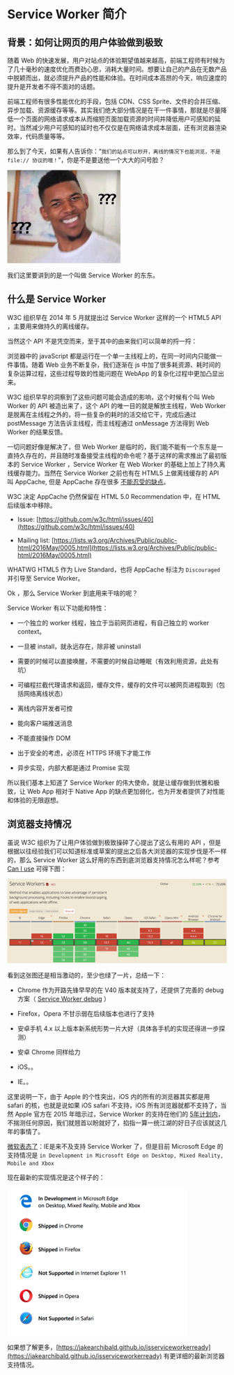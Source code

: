 # Service Worker 简介

## 背景：如何让网页的用户体验做到极致

随着 Web 的快速发展，用户对站点的体验期望值越来越高，前端工程师有时候为了几十毫秒的速度优化而费劲心思，消耗大量时间。想要让自己的产品在无数产品中脱颖而出，就必须提升产品的性能和体验。在时间成本高昂的今天，响应速度的提升是开发者不得不面对的话题。

前端工程师有很多性能优化的手段，包括 CDN、CSS Sprite、文件的合并压缩、异步加载、资源缓存等等。其实我们绝大部分情况是在干一件事情，那就是尽量降低一个页面的网络请求成本从而缩短页面加载资源的时间并降低用户可感知的延时。当然减少用户可感知的延时也不仅仅是在网络请求成本层面，还有浏览器渲染效率，代码质量等等。

那么到了今天，如果有人告诉你：“`我们的站点可以秒开，离线的情况下也能浏览，不是 file:// 协议的哦！`”，你是不是要送他一个大大的问号脸？

![问号脸](./images/nick.jpg)

我们这里要讲到的是一个叫做 Service Worker 的东东。

## 什么是 Service Worker

W3C 组织早在 2014 年 5 月就提出过 Service Worker 这样的一个 HTML5 API ，主要用来做持久的离线缓存。

当然这个 API 不是凭空而来，至于其中的由来我们可以简单的捋一捋：

浏览器中的 javaScript 都是运行在一个单一主线程上的，在同一时间内只能做一件事情。随着 Web 业务不断复杂，我们逐渐在 js 中加了很多耗资源、耗时间的复杂运算过程，这些过程导致的性能问题在 WebApp 的复杂化过程中更加凸显出来。

W3C 组织早早的洞察到了这些问题可能会造成的影响，这个时候有个叫 Web Worker 的 API 被造出来了，这个 API 的唯一目的就是解放主线程，Web Worker 是脱离在主线程之外的，将一些复杂的耗时的活交给它干，完成后通过 postMessage 方法告诉主线程，而主线程通过 onMessage 方法得到 Web Worker 的结果反馈。

一切问题好像是解决了，但 Web Worker 是临时的，我们能不能有一个东东是一直持久存在的，并且随时准备接受主线程的命令呢？基于这样的需求推出了最初版本的 Service Worker ，Service Worker 在 Web Worker 的基础上加上了持久离线缓存能力。当然在 Service Worker 之前也有在 HTML5 上做离线缓存的 API 叫 AppCache, 但是 AppCache 存在很多 [不能忍受的缺点](https://alistapart.com/article/application-cache-is-a-douchebag)。

W3C 决定 AppCache 仍然保留在 HTML 5.0 Recommendation 中，在 HTML 后续版本中移除。

- Issue: [https://github.com/w3c/html/issues/40](https://github.com/w3c/html/issues/40)

- Mailing list: [https://lists.w3.org/Archives/Public/public-html/2016May/0005.html](https://lists.w3.org/Archives/Public/public-html/2016May/0005.html)

WHATWG HTML5 作为 Live Standard，也将 AppCache 标注为 `Discouraged` 并引导至 Service Worker。

Ok ，那么 Service Worker 到底用来干啥的呢？

Service Worker 有以下功能和特性：

- 一个独立的 worker 线程，独立于当前网页进程，有自己独立的 worker context。

- 一旦被 install，就永远存在，除非被 uninstall

- 需要的时候可以直接唤醒，不需要的时候自动睡眠（有效利用资源，此处有坑）

- 可编程拦截代理请求和返回，缓存文件，缓存的文件可以被网页进程取到（包括网络离线状态）

- 离线内容开发者可控

- 能向客户端推送消息

- 不能直接操作 DOM

- 出于安全的考虑，必须在 HTTPS 环境下才能工作

- 异步实现，内部大都是通过 Promise 实现

所以我们基本上知道了 Service Worker 的伟大使命，就是让缓存做到优雅和极致，让 Web App 相对于 Native App
的缺点更加弱化，也为开发者提供了对性能和体验的无限遐想。

## 浏览器支持情况

虽说 W3C 组织为了让用户体验做到极致操碎了心提出了这么有用的 API ，但是根据以往经验我们可以知道标准或草案的提出之后各大浏览器的实现步伐是不一样的，那么 Service Worker 这么好用的东西到底浏览器支持情况怎么样呢？参考 [Can I use](https://caniuse.com/#search=service%20worker) 可得下图：

![Service Worker 浏览器兼容图](./images/compatibility.png)

看到这张图还是相当激动的，至少也绿了一片，总结一下：

- Chrome 作为开路先锋早早的在 V40 版本就支持了，还提供了完善的 debug 方案（ [Service Worker debug](./service-worker-debug.md) ）

- Firefox，Opera 不甘示弱在后续版本也进行了支持

- 安卓手机 4.x 以上版本新系统形势一片大好（具体各手机的实现还得进一步探测）

- 安卓 Chrome 同样给力

- iOS。。

- IE。。

这里说明一下，由于 Apple 的个性突出，iOS 内的所有的浏览器其实都是用 safari 的核，也就是说如果 iOS safari 不支持，iOS 所有浏览器就都不支持了，当然 Apple 官方在 2015 年暗示过，Service Worker 的支持在他们的 [5年计划内](https://trac.webkit.org/wiki/FiveYearPlanFall2015)，不揣测任何原因，我们就翘首以盼就好了，掐指一算一统江湖的好日子应该就这几年的事情了。

[微软表态了](https://developer.microsoft.com/en-us/microsoft-edge/platform/status/serviceworker)：IE是来不及支持 Service Worker 了，但是目前 Microsoft Edge 的支持情况是 `in Development in Microsoft Edge on Desktop, Mixed Reality, Mobile and Xbox`

现在最新的实现情况是这个样子的：

![浏览器最新支持情况配图](./images/lastest_browser.png)

如果想了解更多，[https://jakearchibald.github.io/isserviceworkerready](https://jakearchibald.github.io/isserviceworkerready) 有更详细的最新浏览器支持情况。
